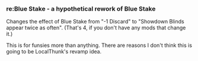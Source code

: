 ### re:Blue Stake - a hypothetical rework of Blue Stake

Changes the effect of Blue Stake from "-1 Discard" to "Showdown Blinds appear twice as often". (That's 4, if you don't have any mods that change it.)

This is for funsies more than anything. There are reasons I don't think this is going to be LocalThunk's revamp idea.